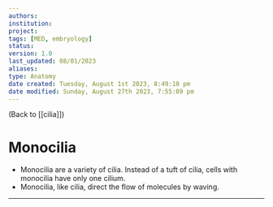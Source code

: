```yaml
---
authors: 
institution: 
project: 
tags: [MED, embryology]
status: 
version: 1.0
last_updated: 08/01/2023
aliases: 
type: Anatomy
date created: Tuesday, August 1st 2023, 8:49:10 pm
date modified: Sunday, August 27th 2023, 7:55:09 pm
---
```


(Back to [[cilia]])

# Monocilia

- Monocilia are a variety of cilia. Instead of a tuft of cilia, cells with monocilia have only one cilium.
- Monocilia, like cilia, direct the flow of molecules by waving.

---
